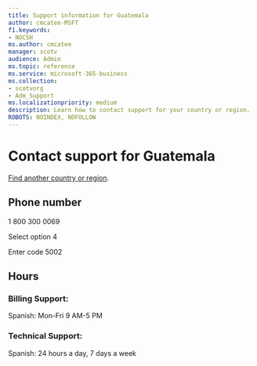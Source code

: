 ```yaml
---                                
title: Support information for Guatemala
author: cmcatee-MSFT
f1.keywords:
- NOCSH
ms.author: cmcatee
manager: scotv
audience: Admin
ms.topic: reference
ms.service: microsoft-365-business
ms.collection: 
- scotvorg
- Adm_Support
ms.localizationpriority: medium
description: Learn how to contact support for your country or region.
ROBOTS: NOINDEX, NOFOLLOW
---
```


# Contact support for Guatemala

[Find another country or region](../get-help-support.md).

## Phone number
1 800 300 0069

Select option 4

Enter code 5002

## Hours
### Billing Support:

Spanish: Mon-Fri 9 AM-5 PM

### Technical Support:

Spanish: 24 hours a day, 7 days a week
